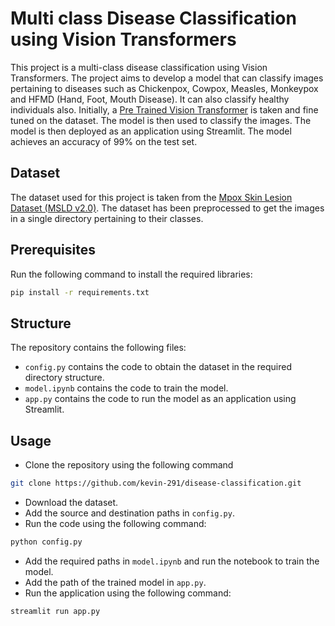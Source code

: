 # Multi class Disease Classification using Vision Transformers

This project is a multi-class disease classification using Vision Transformers. The project aims to develop a model that can classify images pertaining to diseases such as Chickenpox, Cowpox, Measles, Monkeypox and HFMD (Hand, Foot, Mouth Disease). It can also classify healthy individuals also. Initially, a [Pre Trained Vision Transformer](https://huggingface.co/google/vit-base-patch16-224-in21k) is taken and fine tuned on the dataset. The model is then used to classify the images. The model is then deployed as an application using Streamlit. The model achieves an accuracy of 99% on the test set.

## Dataset

The dataset used for this project is taken from the [Mpox Skin Lesion Dataset (MSLD v2.0)](https://www.kaggle.com/datasets/joydippaul/mpox-skin-lesion-dataset-version-20-msld-v20). The dataset has been preprocessed to get the images in a single directory pertaining to their classes.

## Prerequisites

Run the following command to install the required libraries:

```bash
pip install -r requirements.txt
```

## Structure

The repository contains the following files:

- `config.py` contains the code to obtain the dataset in the required directory structure.
- `model.ipynb` contains the code to train the model.
- `app.py` contains the code to run the model as an application using Streamlit.

## Usage

- Clone the repository using the following command

```bash
git clone https://github.com/kevin-291/disease-classification.git
```

- Download the dataset.
- Add the source and destination paths in `config.py`.
- Run the code using the following command:

```bash
python config.py
```

- Add the required paths in `model.ipynb` and run the notebook to train the model.
- Add the path of the trained model in `app.py`.
- Run the application using the following command:

```bash
streamlit run app.py
```



